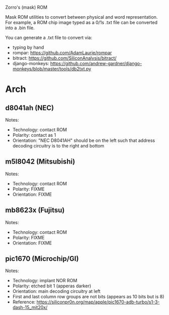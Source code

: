 Zorro's (mask) ROM

Mask ROM utilities to convert between physical and word representation. For example, a ROM chip image typed as a 0/1s .txt file can be converted into a .bin file.

You can generate a .txt file to convert via:
* typing by hand
* rompar: https://github.com/AdamLaurie/rompar
* bitract: https://github.com/SiliconAnalysis/bitract/
* django-monkeys: https://github.com/andrew-gardner/django-monkeys/blob/master/tools/db2txt.py

# Arch

## d8041ah (NEC)

Notes:
  * Technology: contact ROM
  * Polarity: contact as 1
  * Orientation: "NEC D8041AH" should be on the left such that address decoding circuitry is to the right and bottom

## m5l8042 (Mitsubishi)

Notes:
  * Technology: contact ROM
  * Polarity: FIXME
  * Orientation: FIXME


## mb8623x (Fujitsu)

Notes:
  * Technology: contact ROM
  * Polarity: FIXME
  * Orientation: FIXME

## pic1670 (Microchip/GI)

Notes:
  * Technology: implant NOR ROM
  * Polarity: etched bit 1 (apperas darker)
  * Orientation: main decoding circuitry at left
  * First and last column row groups are not bits (appears as 10 bits but is 8)
  * Reference: https://siliconpr0n.org/map/apple/pic1670-adb-turbo/s1-3-dash-15_mit20x/

